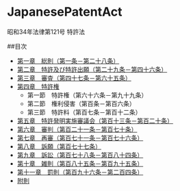 JapanesePatentAct
=================

昭和34年法律第121号 特許法

##目次

* [第一章　総則（第一条－第二十八条）](chapter01.md)
* [第二章　特許及び特許出願（第二十九条－第四十六条）](chapter02.md)
* [第三章　審査（第四十七条－第六十五条）](chapter03.md)
* [第四章　特許権](chapter04.md)
  - 第一節　特許権（第六十六条－第九十九条）
  - 第二節　権利侵害（第百条－第百六条）
  - 第三節　特許料（第百七条－第百十二条）
* [第五章　特許発明実施審議会（第百十三条－第百二十条）](chapter05.md)
* [第六章　審判（第百二十一条－第百七十条）](chapter06.md)
* [第七章　再審（第百七十一条－第百七十六条）](chapter07.md)
* [第八章　訴願（第百七十七条）](chapter08.md)
* [第九章　訴訟（第百七十八条－第百八十四条）](chapter09.md)
* [第十章　雑則（第百八十五条－第百九十五条）](chapter10.md)
* [第十一章　罰則（第百九十六条－第二百四条）](chapter11.md)
* [附則](supplement.md)
